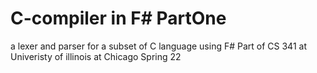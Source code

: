 # C-compiler in F# PartOne
a lexer and parser for a subset of C language using F# 
Part of CS 341 at Univeristy of illinois at Chicago Spring 22 
